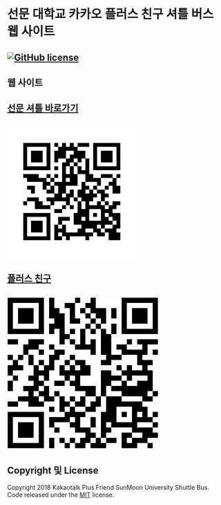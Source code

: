 #  선문 대학교 카카오 플러스 친구 셔틀 버스 웹 사이트

[![GitHub license](https://img.shields.io/badge/license-MIT-blue.svg)](https://raw.githubusercontent.com/BlackrockDigital/startbootstrap-freelancer/master/LICENSE)
---
## 웹 사이트
## [선문 셔틀 바로가기](https://smbus.sungmin.dec)
## ![플러스 친구 친구 추가 하기](./img/frame.png)
## [플러스 친구](http://pf.kakao.com/_TxixgxcC)
## ![플러스 친구 친구 추가 하기](./img/qrcode_350.png)


## Copyright 및 License

Copyright 2018 Kakaotalk Plus Friend SunMoon University Shuttle Bus. Code released under the [MIT](https://github.com/BlackrockDigital/startbootstrap-freelancer/blob/gh-pages/LICENSE) license.
